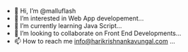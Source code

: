 - 👋 Hi, I’m @malluflash
- 👀 I’m interested in Web App developement...
- 🌱 I’m currently learning Java Script...
- 💞️ I’m looking to collaborate on Front End Developments...
- 📫 How to reach me info@harikrishnankavungal.com ...

<!---
malluflash/malluflash is a ✨ special ✨ repository because its `README.md` (this file) appears on your GitHub profile.
You can click the Preview link to take a look at your changes.
--->
